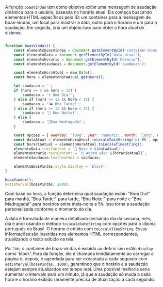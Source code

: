 A função `boasVindas` tem como objetivo exibir uma mensagem de saudação dinâmica para o usuário, baseada no horário atual. Ela começa buscando elementos HTML específicos pelo ID: um container para a mensagem de boas-vindas, um local para mostrar a data, outro para o horário e um para a saudação. Em seguida, cria um objeto `Date` para obter a hora atual do sistema.

```js

function boasVindas() {
    const elementoBoasVindas = document.getElementById('container-boas-vindas');
    const elementoData = document.getElementById('data-atual');
    const elementoHorario = document.getElementById('horario');
    const elementoSaudacao = document.getElementById('saudacao');

    const elementoHoraAtual = new Date();
    const hora = elementoHoraAtual.getHours();

    let saudacao = '';
    if (hora >= 5 && hora < 12) {
        saudacao = '☀ Bom Dia!';
    } else if (hora >= 12 && hora < 18) {
        saudacao = '🌤 Boa Tarde!';
    } else if (hora >= 18 && hora < 24) {
        saudacao = '🌙 Boa Noite!';
    } else {
        saudacao = '🌙Boa Madrugada!';
    }

    const opcoes = { weekday: 'long', year: 'numeric', month: 'long', day: 'numeric' };
    const dataAtual = elementoHoraAtual.toLocaleDateString('pt-BR', opcoes);
    const horarioAtual = elementoHoraAtual.toLocaleTimeString();
    elementoData.textContent = `📅 Hoje é ${dataAtual}`;
    elementoHorario.textContent = `⏰ Agora são: ${horarioAtual}`;
    elementoSaudacao.textContent = saudacao;

    elementoBoasVindas.style.display = 'block';
}

boasVindas();
setInterval(boasVindas, 1000);

```

Com base na hora, a função determina qual saudação exibir: "Bom Dia!" para manhã, "Boa Tarde!" para tarde, "Boa Noite!" para noite e "Boa Madrugada!" para horários entre meia-noite e 5h. Isso torna a saudação personalizada conforme o momento do dia.

A data é formatada de maneira detalhada (incluindo dia da semana, mês, dia e ano) usando o método `toLocaleDateString` com opções para o idioma português do Brasil. O horário é obtido com `toLocaleTimeString`. Essas informações são inseridas nos elementos HTML correspondentes, atualizando o texto exibido na tela.

Por fim, o container de boas-vindas é exibido ao definir seu estilo `display` como 'block'. Fora da função, ela é chamada imediatamente ao carregar a página e, depois, é agendada para ser executada a cada segundo com `setInterval(boasVindas, 1000)`, garantindo que o horário e a saudação estejam sempre atualizados em tempo real. Uma possível melhoria seria aumentar o intervalo para um minuto, já que a saudação só muda a cada hora e o horário exibido raramente precisa de atualização a cada segundo.
